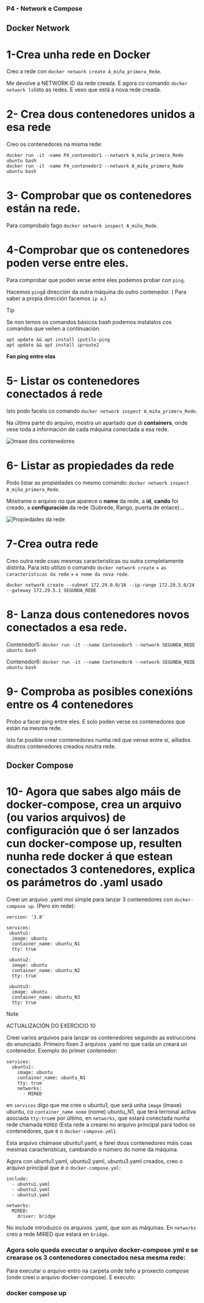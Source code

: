 ### P4 - Network e Compose
## Docker Network
# 1-Crea unha rede en Docker
Creo a rede con `docker network create A_miña_primera_Rede`.

Me devolve a NETWORK ID da rede creada. E agora co comando `docker network ls`listo as redes. E vexo que está a nova rede creada.

# 2- Crea dous contenedores unidos a esa rede
Creo os contenedores na misma rede:

```
docker run -it -name P4_contenedor1 --network A_miña_primera_Rede ubuntu bash
docker run -it -name P4_contenedor2 --network A_miña_primera_Rede ubuntu bash
```

# 3- Comprobar que os contenedores están na rede.
Para comprobalo fago `docker network inspect A_miña_Rede`.

# 4-Comprobar que os contenedores poden verse entre eles.
Para comprobar que poden verse entre eles podemos probar con `ping`.

Hacemos `ping`á dirección da outra máquina do outro contenedor. ( Para saber a propia dirección facemos `ip a`.)

>[!TIP]
>Se non temos os comandos básicos bash podemos instalalos cos comandos que veñen a continuación.

```
apt update && apt install iputils-ping
apt update && apt install iproute2
```
**Fan ping entre elas**

# 5- Listar os contenedores conectados á rede
Isto podo facelo co comando `docker network inspect A_miña_primera_Rede`.

Na última parte do arquivo, mostra un apartado que di **containers**, onde vese toda a información de cada máquina conectada a esa rede.

![Imaxe dos contenedores](https://github.com/luk295/P4-Network-e-Compose/blob/main/Contenedores.png)

# 6- Listar as propiedades da rede
Podo listar as propiedades co mesmo comando: `docker network inspect A_miña_primera_Rede`.

Móstrame o arquivo no que aparece o **name** da rede, a **id**, **cando** foi creado, a **configuración** da rede (Subrede, Rango, puerta de enlace)...

![Propiedades da rede](https://github.com/luk295/P4-Network-e-Compose/blob/main/Rede_info.png)

# 7-Crea outra rede
Creo outra rede coas mesmas caracteristicas ou outra completamente distinta. Para isto utilizo o comando `docker network create` + `as características da rede` + `o nome da nova rede`.

```
docker network create --subnet 172.29.0.0/16 --ip-range 172.29.5.0/24 --gateway 172.29.5.1 SEGUNDA_REDE

```
# 8- Lanza dous contenedores novos conectados a esa rede.
Contenedor5: `docker run -it --name Contenedor5 --network SEGUNDA_REDE ubuntu bash`

Contenedor6: `docker run -it --name Contenedor6 --network SEGUNDA_REDE ubuntu bash`

# 9- Comproba as posibles conexións entre os 4 contenedores
Probo a facer ping entre eles. E solo poden verse os contenedores que están na mesma rede.

Isto fai posible crear contenedores nunha red que vense entre sí, aillados doutros contenedores creados noutra rede.
## Docker Compose

# 10- Agora que sabes algo máis de docker-compose, crea un arquivo (ou varios arquivos) de configuración que ó ser lanzados cun docker-compose up, resulten nunha rede docker á que estean conectados 3 contenedores, explica os parámetros do .yaml usado
Creei un arquivo .yaml moi simple para lanzar 3 contenedores con `docker-compose up`. (Pero sin rede):
```
version: '3.8'

services:
 ubuntu1:
  image: ubuntu
  container_name: ubuntu_N1
  tty: true

 ubuntu2:
  image: ubuntu
  container_name: ubuntu_N2
  tty: true

 ubuntu3:
  image: ubuntu
  container_name: ubuntu_N3
  tty: true
```

>[!NOTE]
>ACTUALIZACIÓN DO EXERCICIO 10

Creei varios arquivos para lanzar os contenedores seguindo as estruccións do enunciado. Primeiro fixen 3 arquivos .yaml no que cada un creará un contenedor. Exemplo do primer contenedor:
```
services:
  ubuntu1:
    image: ubuntu
    container_name: ubuntu_N1
    tty: true
    networks:
      - MIRED

```
en `services` digo que me cree o ubuntu1, que será unha `image` (imaxe) ubuntu, co `container_name nome` (nome) ubuntu_N1, que terá terminal activa asociada `tty:true`e por último, en `networks`, que estará conectada nunha rede chamada `MIRED` (Esta rede a crearei no arquivo principal para todos os contenedores, que é o `docker-compose.yml`).

Esta arquivo chámase ubuntu1.yaml, e farei dous contenedores máis coas mesmas características, cambiando o número do nome da máquina. 

Agora con ubuntu1.yaml, ubuntu2.yaml, ubuntu3.yaml creados, creo o arquivo principal que é o `docker-compose.yml`:

```
include:
  - ubuntu1.yaml
  - ubuntu2.yaml
  - ubuntu3.yaml

networks:
  MIRED:
    driver: bridge

```
No include introduzco os arquivos .yaml, que son as máquinas. En `networks` creo a rede MIRED que estará en `bridge`.

### Agora solo queda executar o arquivo docker-compose.yml e se crearase os 3 contenedores conectados nesa mesma rede:
Para executar o arquivo entro na carpeta onde teño a proxecto compose (onde creei o arquivo docker-compose). E executo:

### docker compose up


